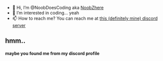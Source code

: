 - 👋 Hi, I’m @NoobDoesCoding aka [NoobZhere](https://github.com/NoobDoesCoding/NoobDoesCoding/README.md)
- 👀 I’m interested in coding... yeah
- 📫 How to reach me? You can reach me at [this (definitely mine) discord server](https://noobzhere.tk/discord)
<!---
NoobDoesCoding/NoobDoesCoding is a ✨ special ✨ repository because its `README.md` (this file) appears on your GitHub profile.
You can click the Preview link to take a look at your changes.
-->
## **hmm..**
#### maybe you found me from my discord profile
